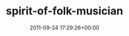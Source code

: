 ---
title:		"spirit-of-folk-musician"
type:		"upload"
description:		"TBC"
date:		"2011-09-24 17:29:26+00:00"
album:		"events"
filename:		"spirit-of-folk-musician.md"
series:		""
cl_public_id:		"events/spirit-of-folk-musician"
cl_version:		1497002642
format:		"tiff"
bytes:		7447808
width:		2174
height:		1440
exposure_mode:		"Manual"
program:		"Manual"
aperture:		"14.0"
focal_length:		"170.0 mm"
iso:		"8000"
shutter_speed:		"1/2000"
metering:		"Center-weighted average"
flash:		"Off, Did not fire"
white_balance:		"Custom"
colour_temp:		"5350"
has_crop:		"false"
orientation:		"Horizontal (normal)"
camera_model:		"NIKON D7000"
lens_info:		"18-200mm f/3.5-5.6"
artist:		"Matt Finucane"
x_resolution:		"300"
y_resolution:		"300"
---